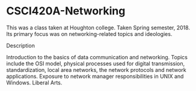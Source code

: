 # CSCI420A-Networking

This was a class taken at Houghton college.
Taken Spring semester, 2018.
Its primary focus was on networking-related topics and ideologies.

Description

Introduction to the basics of data communication and networking. Topics include the OSI model, physical processes used for digital transmission, standardization, local area networks, the network protocols and network applications. Exposure to network manager responsibilities in UNIX and Windows. Liberal Arts.
